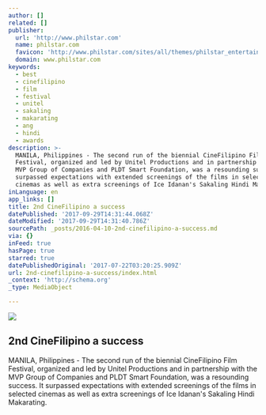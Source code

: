 ```yaml
---
author: []
related: []
publisher:
  url: 'http://www.philstar.com'
  name: philstar.com
  favicon: 'http://www.philstar.com/sites/all/themes/philstar_entertainment/favicon.ico'
  domain: www.philstar.com
keywords:
  - best
  - cinefilipino
  - film
  - festival
  - unitel
  - sakaling
  - makarating
  - ang
  - hindi
  - awards
description: >-
  MANILA, Philippines - The second run of the biennial CineFilipino Film
  Festival, organized and led by Unitel Productions and in partnership with the
  MVP Group of Companies and PLDT Smart Foundation, was a resounding success. It
  surpassed expectations with extended screenings of the films in selected
  cinemas as well as extra screenings of Ice Idanan's Sakaling Hindi Makarating.
inLanguage: en
app_links: []
title: 2nd CineFilipino a success
datePublished: '2017-09-29T14:31:44.068Z'
dateModified: '2017-09-29T14:31:40.786Z'
sourcePath: _posts/2016-04-10-2nd-cinefilipino-a-success.md
via: {}
inFeed: true
hasPage: true
starred: true
datePublishedOriginal: '2017-07-22T03:20:25.909Z'
url: 2nd-cinefilipino-a-success/index.html
_context: 'http://schema.org'
_type: MediaObject

---
```

<article style=""><img src="https://s3-us-west-2.amazonaws.com/the-grid-img/p/67bc34dfdbbc6552d0c6b92ed26a61aac53f9ba3.jpg" /><h1>2nd CineFilipino a success</h1><p>MANILA, Philippines - The second run of the biennial CineFilipino Film Festival, organized and led by Unitel Productions and in partnership with the MVP Group of Companies and PLDT Smart Foundation, was a resounding success. It surpassed expectations with extended screenings of the films in selected cinemas as well as extra screenings of Ice Idanan's Sakaling Hindi Makarating.</p></article>